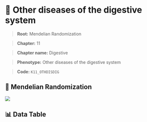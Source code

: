 # 🧪 Other diseases of the digestive system

> **Root:** Mendelian Randomization

> **Chapter:** 11  

> **Chapter name:** Digestive

> **Phenotype:** Other diseases of the digestive system  

> **Code:** `K11_OTHDISDIG`

## 🧬 Mendelian Randomization  

<img src="/MR/Figures/Forward/K11_OTHDISDIG.png"/>

## 📊 Data Table

<CsvTableMRF src="/MR_Data/Forward/K11_OTHDISDIG.csv"/>
